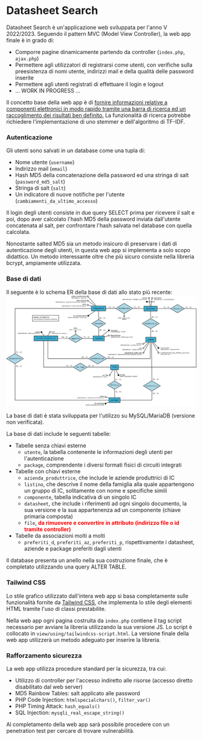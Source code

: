# Datasheet Search
Datasheet Search è un'applicazione web sviluppata per l'anno V 2022/2023. Seguendo il pattern MVC (Model View Controller), la web app finale è in grado di:
+ Comporre pagine dinamicamente partendo da controller (`index.php`, `ajax.php`)
+ Permettere agli utilizzatori di registrarsi come utenti, con verifiche sulla preesistenza di nomi utente, indirizzi mail e della qualità delle password inserite
+ Permettere agli utenti registrati di effettuare il login e logout
+ ... WORK IN PROGRESS ...

Il concetto base della web app è di <u>fornire informazioni relative a componenti elettronici in modo rapido tramite una barra di ricerca ed un raccoglimento dei risultati ben definito.</u> La funzionalità di ricerca potrebbe richiedere l'implementazione di uno stemmer e dell'algoritmo di TF-IDF.

### Autenticazione
Gli utenti sono salvati in un database come una tupla di:
+ Nome utente (`username`)
+ Indirizzo mail (`email`)
+ Hash MD5 della concatenazione della password ed una stringa di salt (`password_md5_salt`)
+ Stringa di salt (`salt`)
+ Un indicatore di nuove notifiche per l'utente (`cambiamenti_da_ultimo_accesso`)

Il login degli utenti consiste in due query SELECT prima per ricevere il salt e poi, dopo aver calcolato l'hash MD5 della password inviata dall'utente concatenata al salt, per confrontare l'hash salvata nel database con quella calcolata.

Nonostante salted MD5 sia un metodo insicuro di preservare i dati di autenticazione degli utenti, in questa web app si implementa a solo scopo didattico. Un metodo interessante oltre che più sicuro consiste nella libreria bcrypt, ampiamente utilizzata.

### Base di dati
Il seguente è lo schema ER della base di dati allo stato più recente:
<img src='static/img/er.png'>

La base di dati è stata sviluppata per l'utilizzo su MySQL/MariaDB (versione non verificata).

La base di dati include le seguenti tabelle:
+ Tabelle senza chiavi esterne
    + `utente`, la tabella contenente le informazioni degli utenti per l'autenticazione
    + `package`, comprendente i diversi formati fisici di circuiti integrati
+ Tabelle con chiavi esterne
    + `azienda_produttrice`, che include le aziende produttrici di IC
    + `listino`, che descrive il nome della famiglia alla quale appartengono un gruppo di IC, solitamente con nome e specifiche simili
    + `componente`, tabella indicativa di un singolo IC
    + `datasheet`, che include i riferimenti ad ogni singolo documento, la sua versione e la sua appartenenza ad un componente (chiave primaria composta)
    + `file`, <b style='color:red'>da rimuovere e convertire in attributo (indirizzo file o id tramite controller)</b>
+ Tabelle da associazioni molti a molti
    + `preferiti_d`, `preferiti_az`, `preferiti_p`, rispettivamente i datasheet, aziende e package preferiti dagli utenti

Il database presenta un anello nella sua costruzione finale, che è completato utilizzando una query ALTER TABLE.

### Tailwind CSS
Lo stile grafico utilizzato dall'intera web app si basa completamente sulle funzionalità fornite da [Tailwind CSS](https://tailwindcss.com/), che implementa lo stile degli elementi HTML tramite l'uso di classi prestabilite.

Nella web app ogni pagina costruita da `index.php` contiene il tag script necessario per avviare la libreria utilizzando la sua versione JS. Lo script è collocato in `view/using/tailwindcss-script.html`. La versione finale della web app utilizzerà un metodo adeguato per inserire la libreria.

### Rafforzamento sicurezza
La web app utilizza procedure standard per la sicurezza, tra cui:
+ Utilizzo di controller per l'accesso indiretto alle risorse (accesso diretto disabilitato dal web server)
+ MD5 Rainbow Tables: salt applicato alle password
+ PHP Code Injection: `htmlspecialchars()`, `filter_var()`
+ PHP Timing Attack: `hash_equals()`
+ SQL Injection: `mysqli_real_escape_string()`

Al completamento della web app sarà possibile procedere con un penetration test per cercare di trovare vulnerabilità.